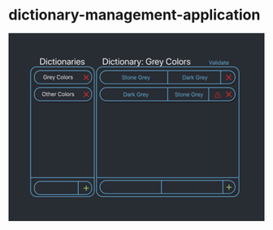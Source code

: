 # dictionary-management-application
  <img alt="AppScreen" src="https://raw.githubusercontent.com/berkaybarlas/dictionary-management-application/master/appScreen.png"/>